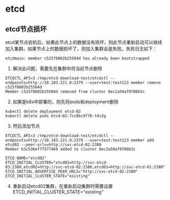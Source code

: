 etcd
===

## etcd节点损坏
etcd某节点宕机后，如果此节点上的数据没有损坏，则此节点重新启动可以继续加入集群。如果节点上的数据损坏了，则加入集群会是失败。失败日志如下：
```
etcdmain: member c525f8002b25504d has already been bootstrapped
```

1. 解决此问题，需要先在集群中将当前节点删除
```shell
ETCDCTL_API=3 /tmp/etcd-download-test/etcdctl --endpoints=http://10.103.221.0:2379 --user=test:test123 member remove c525f8002b25504d
Member c525f8002b25504d removed from cluster 8ec2a50af9708b3c
```

2. 如果是k8s中部署的，则先将pods和deployment删除
```shell
kubectl delete deployment etcd-02
kubectl delete pods etcd-02-7cc8bc9776-t4v2g
```

3. 然后添加节点
```shell
ETCDCTL_API=3 /tmp/etcd-download-test/etcdctl --endpoints=http://10.103.221.0:2379 --user=test:test123 member add etcd02 --peer-urls=http://svc-etcd-02:2380
Member b3c536ef77577469 added to cluster 8ec2a50af9708b3c

ETCD_NAME="etcd02"
ETCD_INITIAL_CLUSTER="etcd03=http://svc-etcd-03:2380,etcd02=http://svc-etcd-02:2380,etcd01=http://svc-etcd-01:2380"
ETCD_INITIAL_ADVERTISE_PEER_URLS="http://svc-etcd-02:2380"
ETCD_INITIAL_CLUSTER_STATE="existing"
```

4. 重新启动etcd02集群，在重新启动集群时需要设置ETCD_INITIAL_CLUSTER_STATE="existing"